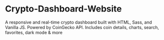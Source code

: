 # Crypto-Dashboard-Website
A responsive and real-time crypto dashboard built with HTML, Sass, and Vanilla JS. Powered by CoinGecko API. Includes coin details, charts, search, favorites, dark mode &amp; more
